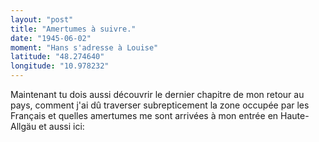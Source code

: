 ```yaml
---
layout: "post"
title: "Amertumes à suivre."
date: "1945-06-02"
moment: "Hans s'adresse à Louise"
latitude: "48.274640"
longitude: "10.978232"
---
```


Maintenant tu dois aussi découvrir le dernier chapitre de mon retour au pays, comment j'ai dû traverser subrepticement la zone occupée par les Français et quelles amertumes me sont arrivées à mon entrée en Haute-Allgäu et aussi ici:


<div class="histoire"></div>

<div class="commentaire"></div>